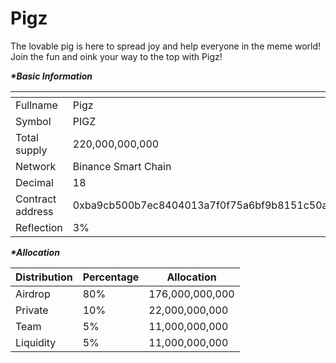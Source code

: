 # Pigz

The lovable pig is here to spread joy and help everyone in the meme world! Join the fun and oink your way to the top with Pigz!

_**\*Basic Information**_

<table data-header-hidden><thead><tr><th width="215"></th><th></th></tr></thead><tbody><tr><td>Fullname</td><td>Pigz</td></tr><tr><td>Symbol</td><td>PIGZ</td></tr><tr><td>Total supply</td><td>220,000,000,000</td></tr><tr><td>Network</td><td>Binance Smart Chain</td></tr><tr><td>Decimal</td><td>18</td></tr><tr><td>Contract address</td><td>0xba9cb500b7ec8404013a7f0f75a6bf9b8151c50a</td></tr><tr><td>Reflection</td><td>3%</td></tr></tbody></table>

_**\*Allocation**_

| Distribution | Percentage | Allocation      |
| ------------ | ---------- | --------------- |
| Airdrop      | 80%        | 176,000,000,000 |
| Private      | 10%        | 22,000,000,000  |
| Team         | 5%         | 11,000,000,000  |
| Liquidity    | 5%         | 11,000,000,000  |
